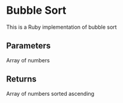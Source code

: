 # Bubble Sort

This is a Ruby implementation of bubble sort

## Parameters
Array of numbers

## Returns
Array of numbers sorted ascending
